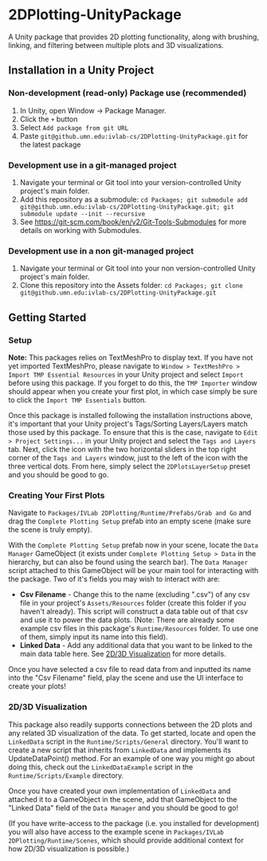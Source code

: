 # 2DPlotting-UnityPackage

A Unity package that provides 2D plotting functionality, along with brushing, linking, and filtering between multiple plots and 3D visualizations.

## Installation in a Unity Project

### Non-development (read-only) Package use (recommended)
1. In Unity, open Window -> Package Manager. 
2. Click the ```+``` button
3. Select ```Add package from git URL```
4. Paste ```git@github.umn.edu:ivlab-cs/2DPlotting-UnityPackage.git``` for the latest package

### Development use in a git-managed project
1. Navigate your terminal or Git tool into your version-controlled Unity project's main folder. 
2. Add this repository as a submodule: ```cd Packages; git submodule add git@github.umn.edu:ivlab-cs/2DPlotting-UnityPackage.git; git submodule update --init --recursive```
3. See https://git-scm.com/book/en/v2/Git-Tools-Submodules for more details on working with Submodules. 

### Development use in a non git-managed project
1. Navigate your terminal or Git tool into your non version-controlled Unity project's main folder. 
2. Clone this repository into the Assets folder: ```cd Packages; git clone git@github.umn.edu:ivlab-cs/2DPlotting-UnityPackage.git```

## Getting Started

### Setup

**Note:** This packages relies on TextMeshPro to display text. If you have not yet imported TextMeshPro, please navigate to `Window > TextMeshPro > Import TMP Essential Resources` in your Unity project and select `Import` before using this package. If you forget to do this, the `TMP Importer` window should appear when you create your first plot, in which case simply be sure to click the `Import TMP Essentials` button.

Once this package is installed following the installation instructions above, it's important that your Unity project's Tags/Sorting Layers/Layers match those used by this package. To ensure that this is the case, navigate to `Edit > Project Settings...` in your Unity project and select the `Tags and Layers` tab. Next, click the icon with the two horizontal sliders in the top right corner of the `Tags and Layers` window, just to the left of the icon with the three vertical dots. From here, simply select the `2DPlotsLayerSetup` preset and you should be good to go.

### Creating Your First Plots

Navigate to `Packages/IVLab 2DPlotting/Runtime/Prefabs/Grab and Go` and drag the `Complete Plotting Setup` prefab into an empty scene (make sure the scene is truly empty).

With the `Complete Plotting Setup` prefab now in your scene, locate the `Data Manager` GameObject (it exists under `Complete Plotting Setup > Data` in the hierarchy, but can also be found using the search bar). The `Data Manager` script attached to this GameObject will be your main tool for interacting with the package. Two of it's fields you may wish to interact with are:

- **Csv Filename** - Change this to the name (excluding ".csv") of any csv file in your project's `Assets/Resources` folder (create this folder if you haven't already). This script will construct a data table out of that csv and use it to power the data plots. (Note: There are already some example csv files in this package's `Runtime/Resources` folder. To use one of them, simply input its name into this field).
- **Linked Data** - Add any additional data that you want to be linked to the main data table here. See [2D/3D Visualization](#2d3d-visualization) for more details.

Once you have selected a csv file to read data from and inputted its name into the "Csv Filename" field, play the scene and use the UI interface to create your plots!

### 2D/3D Visualization

This package also readily supports connections between the 2D plots and any related 3D visualization of the data. To get started, locate and open the `LinkedData` script in the `Runtime/Scripts/General` directory. You'll want to create a new script that inherits from `LinkedData` and implements its UpdateDataPoint() method. For an example of one way you might go about doing this, check out the `LinkedDataExample` script in the `Runtime/Scripts/Example` directory.

Once you have created your own implementation of `LinkedData` and attached it to a GameObject in the scene, add that GameObject to the "Linked Data" field of the `Data Manager` and you should be good to go!

(If you have write-access to the package (i.e. you installed for development) you will also have access to the example scene in `Packages/IVLab 2DPlotting/Runtime/Scenes`, which should provide additional context for how 2D/3D visualization is possible.)